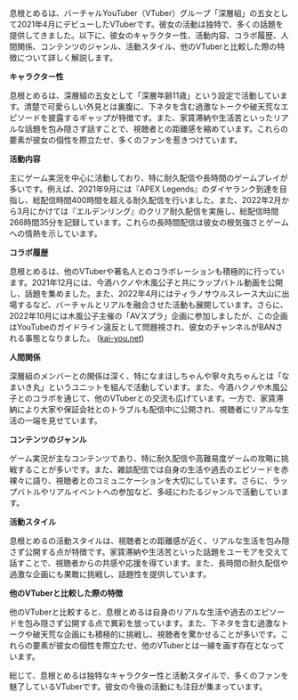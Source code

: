 息根とめるは、バーチャルYouTuber（VTuber）グループ「深層組」の五女として2021年4月にデビューしたVTuberです。彼女の活動は独特で、多くの話題を提供してきました。以下に、彼女のキャラクター性、活動内容、コラボ履歴、人間関係、コンテンツのジャンル、活動スタイル、他のVTuberと比較した際の特徴について詳しく解説します。

**キャラクター性**

息根とめるは、深層組の五女として「深層年齢11歳」という設定で活動しています。清楚で可愛らしい外見とは裏腹に、下ネタを含む過激なトークや破天荒なエピソードを披露するギャップが特徴です。また、家賃滞納や生活苦といったリアルな話題を包み隠さず話すことで、視聴者との距離感を縮めています。これらの要素が彼女の個性を際立たせ、多くのファンを惹きつけています。

**活動内容**

主にゲーム実況を中心に活動しており、特に耐久配信や長時間のゲームプレイが多いです。例えば、2021年9月には『APEX Legends』のダイヤランク到達を目指し、総配信時間400時間を超える耐久配信を行いました。また、2022年2月から3月にかけては『エルデンリング』のクリア耐久配信を実施し、総配信時間266時間35分を記録しています。これらの長時間配信は彼女の根気強さとゲームへの情熱を示しています。

**コラボ履歴**

息根とめるは、他のVTuberや著名人とのコラボレーションも積極的に行っています。2021年12月には、今酒ハクノや木風公子と共にラップバトル動画を公開し、話題を集めました。また、2022年4月にはティラノサウルスレース大山に出場するなど、バーチャルとリアルを融合させた活動も展開しています。さらに、2022年10月には木風公子主催の「AVスプラ」企画に参加しましたが、この企画はYouTubeのガイドライン違反として問題視され、彼女のチャンネルがBANされる事態となりました。 ([kai-you.net](https://kai-you.net/article/85017?utm_source=openai))

**人間関係**

深層組のメンバーとの関係は深く、特になまほしちゃんや寧々丸ちゃんとは「なまいき丸」というユニットを組んで活動しています。また、今酒ハクノや木風公子とのコラボを通じて、他のVTuberとの交流も広げています。一方で、家賃滞納により大家や保証会社とのトラブルも配信中に公開され、視聴者にリアルな生活の一端を見せています。

**コンテンツのジャンル**

ゲーム実況が主なコンテンツであり、特に耐久配信や高難易度ゲームの攻略に挑戦することが多いです。また、雑談配信では自身の生活や過去のエピソードを赤裸々に語り、視聴者とのコミュニケーションを大切にしています。さらに、ラップバトルやリアルイベントへの参加など、多岐にわたるジャンルで活動しています。

**活動スタイル**

息根とめるの活動スタイルは、視聴者との距離感が近く、リアルな生活を包み隠さず公開する点が特徴です。家賃滞納や生活苦といった話題をユーモアを交えて話すことで、視聴者からの共感や応援を得ています。また、長時間の耐久配信や過激な企画にも果敢に挑戦し、話題性を提供しています。

**他のVTuberと比較した際の特徴**

他のVTuberと比較すると、息根とめるは自身のリアルな生活や過去のエピソードを包み隠さず公開する点で異彩を放っています。また、下ネタを含む過激なトークや破天荒な企画にも積極的に挑戦し、視聴者を驚かせることが多いです。これらの要素が彼女の個性を際立たせ、他のVTuberとは一線を画す存在となっています。

総じて、息根とめるは独特なキャラクター性と活動スタイルで、多くのファンを魅了しているVTuberです。彼女の今後の活動にも注目が集まっています。 